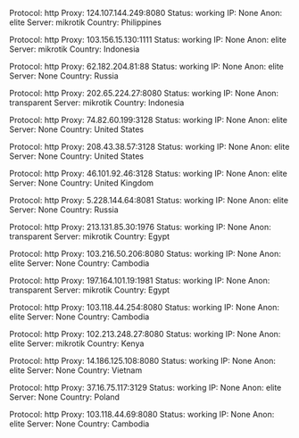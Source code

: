 Protocol: http
Proxy: 124.107.144.249:8080
Status: working
IP: None
Anon: elite
Server: mikrotik
Country: Philippines

Protocol: http
Proxy: 103.156.15.130:1111
Status: working
IP: None
Anon: elite
Server: mikrotik
Country: Indonesia

Protocol: http
Proxy: 62.182.204.81:88
Status: working
IP: None
Anon: elite
Server: None
Country: Russia

Protocol: http
Proxy: 202.65.224.27:8080
Status: working
IP: None
Anon: transparent
Server: mikrotik
Country: Indonesia

Protocol: http
Proxy: 74.82.60.199:3128
Status: working
IP: None
Anon: elite
Server: None
Country: United States

Protocol: http
Proxy: 208.43.38.57:3128
Status: working
IP: None
Anon: elite
Server: None
Country: United States

Protocol: http
Proxy: 46.101.92.46:3128
Status: working
IP: None
Anon: elite
Server: None
Country: United Kingdom

Protocol: http
Proxy: 5.228.144.64:8081
Status: working
IP: None
Anon: elite
Server: None
Country: Russia

Protocol: http
Proxy: 213.131.85.30:1976
Status: working
IP: None
Anon: transparent
Server: mikrotik
Country: Egypt

Protocol: http
Proxy: 103.216.50.206:8080
Status: working
IP: None
Anon: elite
Server: None
Country: Cambodia

Protocol: http
Proxy: 197.164.101.19:1981
Status: working
IP: None
Anon: transparent
Server: mikrotik
Country: Egypt

Protocol: http
Proxy: 103.118.44.254:8080
Status: working
IP: None
Anon: elite
Server: None
Country: Cambodia

Protocol: http
Proxy: 102.213.248.27:8080
Status: working
IP: None
Anon: elite
Server: mikrotik
Country: Kenya

Protocol: http
Proxy: 14.186.125.108:8080
Status: working
IP: None
Anon: elite
Server: None
Country: Vietnam

Protocol: http
Proxy: 37.16.75.117:3129
Status: working
IP: None
Anon: elite
Server: None
Country: Poland

Protocol: http
Proxy: 103.118.44.69:8080
Status: working
IP: None
Anon: elite
Server: None
Country: Cambodia

